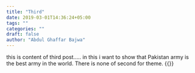 ```yaml
---
title: "Third"
date: 2019-03-01T14:36:24+05:00
tags: ""
categories: ""
draft: false
author: "Abdul Ghaffar Bajwa"
---
```

this is content of third post.....
in this i want to show that Pakistan army is the best army in the world. There is none of
second for theme.
{{<related-list>}}
